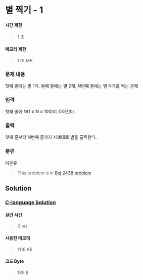 # 별 찍기 - 1
#### 시간 제한
> 1 초
#### 메모리 제한
> 128 MB
### 문제 내용

첫째 줄에는 별 1개, 둘째 줄에는 별 2개, N번째 줄에는 별 N개를 찍는 문제

### 입력

첫째 줄에 N(1 ≤ N ≤ 100)이 주어진다.

### 출력

첫째 줄부터 N번째 줄까지 차례대로 별을 출력한다.

### 분류
미분류
> This problem is in [Boj 2438 problem](https://www.acmicpc.net/problem/2438)

## Solution
### [C-language Solution](./main.c)
#### 걸린 시간
> 0 ms
#### 사용한 메모리
> 1116 KB
#### 코드 Byte
> 185 B
